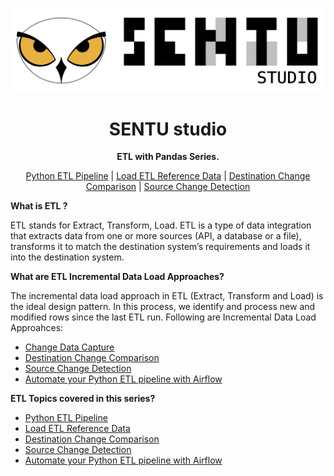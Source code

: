 <p align="center"><img src="../img/texto_sentu_studio_dark.png" alt="SENTU Studio Logo" /></p>

<h1 align="center">SENTU studio</h1>
<p align="center"><b>ETL with Pandas Series.</b></p>

<p align="center">
  <a href="https://www.sentu.studio/videos/404/watch?v=dfouoh9QdUw&t">Python ETL Pipeline</a> | 
  <a href="https://www.sentu.studio/videos/404/watch?v=W-8tEFAWD5A">Load ETL Reference Data</a> | 
  <a href="https://www.sentu.studio/videos/404/watch?v=32ErvH_m_no&t">Destination Change Comparison</a> | 
  <a href="https://www.sentu.studio/videos/404/watch?v=a_T8xRaCO60l">Source Change Detection</a>
</p>

**What is ETL ?**

ETL stands for Extract, Transform, Load. 
ETL is a type of data integration that extracts data from one or more sources (API, a database or a file), transforms it to match the destination system’s requirements and loads it into the destination system.

**What are ETL Incremental Data Load Approaches?**

The incremental data load approach in ETL (Extract, Transform and Load) is the ideal design pattern. 
In this process, we identify and process new and modified rows since the last ETL run.
Following are Incremental Data Load Approahces:

 * <a href="https://www.sentu.studio/videos/404/watch?v=FJSvKgfXgtk&t">Change Data Capture</a>
 * <a href="https://www.sentu.studio/videos/404/watch?v=32ErvH_m_no&t">Destination Change Comparison</a>
 * <a href="https://www.sentu.studio/videos/404/watch?v=a_T8xRaCO60l">Source Change Detection</a>
 * <a href="https://www.sentu.studio/videos/404/watch?v=eZfD6x9FJ4E&t">Automate your Python ETL pipeline with Airflow</a>

**ETL Topics covered in this series?**

 * <a href="https://www.sentu.studio/videos/404/watch?v=dfouoh9QdUw&t">Python ETL Pipeline</a>
 * <a href="https://www.sentu.studio/videos/404/watch?v=W-8tEFAWD5A">Load ETL Reference Data</a>
 * <a href="https://www.sentu.studio/videos/404/watch?v=32ErvH_m_no&t">Destination Change Comparison</a>
 * <a href="https://www.sentu.studio/videos/404/watch?v=a_T8xRaCO60l">Source Change Detection</a>
 * <a href="https://www.sentu.studio/videos/404/watch?v=eZfD6x9FJ4E&t">Automate your Python ETL pipeline with Airflow</a>
